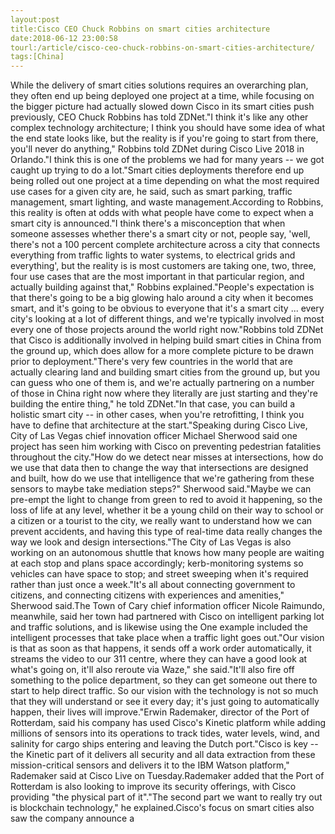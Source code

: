 ```yaml
---
layout:post
title:Cisco CEO Chuck Robbins on smart cities architecture
date:2018-06-12 23:00:58
tourl:/article/cisco-ceo-chuck-robbins-on-smart-cities-architecture/
tags:[China]
---
```

While the delivery of smart cities solutions requires an overarching plan, they often end up being deployed one project at a time, while focusing on the bigger picture had actually slowed down Cisco in its smart cities push previously, CEO Chuck Robbins has told ZDNet."I think it's like any other complex technology architecture; I think you should have some idea of what the end state looks like, but the reality is if you're going to start from there, you'll never do anything," Robbins told ZDNet during Cisco Live 2018 in Orlando."I think this is one of the problems we had for many years -- we got caught up trying to do a lot."Smart cities deployments therefore end up being rolled out one project at a time depending on what the most required use cases for a given city are, he said, such as smart parking, traffic management, smart lighting, and waste management.According to Robbins, this reality is often at odds with what people have come to expect when a smart city is announced."I think there's a misconception that when someone assesses whether there's a smart city or not, people say, 'well, there's not a 100 percent complete architecture across a city that connects everything from traffic lights to water systems, to electrical grids and everything', but the reality is is most customers are taking one, two, three, four use cases that are the most important in that particular region, and actually building against that," Robbins explained."People's expectation is that there's going to be a big glowing halo around a city when it becomes smart, and it's going to be obvious to everyone that it's a smart city ... every city's looking at a lot of different things, and we're typically involved in most every one of those projects around the world right now."Robbins told ZDNet that Cisco is additionally involved in helping build smart cities in China from the ground up, which does allow for a more complete picture to be drawn prior to deployment."There's very few countries in the world that are actually clearing land and building smart cities from the ground up, but you can guess who one of them is, and we're actually partnering on a number of those in China right now where they literally are just starting and they're building the entire thing," he told ZDNet."In that case, you can build a holistic smart city -- in other cases, when you're retrofitting, I think you have to define that architecture at the start."Speaking during Cisco Live, City of Las Vegas chief innovation officer Michael Sherwood said one project has seen him working with Cisco on preventing pedestrian fatalities throughout the city."How do we detect near misses at intersections, how do we use that data then to change the way that intersections are designed and built, how do we use that intelligence that we're gathering from these sensors to maybe take mediation steps?" Sherwood said."Maybe we can pre-empt the light to change from green to red to avoid it happening, so the loss of life at any level, whether it be a young child on their way to school or a citizen or a tourist to the city, we really want to understand how we can prevent accidents, and having this type of real-time data really changes the way we look and design intersections."The City of Las Vegas is also working on an autonomous shuttle that knows how many people are waiting at each stop and plans space accordingly; kerb-monitoring systems so vehicles can have space to stop; and street sweeping when it's required rather than just once a week."It's all about connecting government to citizens, and connecting citizens with experiences and amenities," Sherwood said.The Town of Cary chief information officer Nicole Raimundo, meanwhile, said her town had partnered with Cisco on intelligent parking lot and traffic solutions, and is likewise using the One example included the intelligent processes that take place when a traffic light goes out."Our vision is that as soon as that happens, it sends off a work order automatically, it streams the video to our 311 centre, where they can have a good look at what's going on, it'll also reroute via Waze," she said."It'll also fire off something to the police department, so they can get someone out there to start to help direct traffic. So our vision with the technology is not so much that they will understand or see it every day; it's just going to automatically happen, their lives will improve."Erwin Rademaker, director of the Port of Rotterdam, said his company has used Cisco's Kinetic platform while adding millions of sensors into its operations to track tides, water levels, wind, and salinity for cargo ships entering and leaving the Dutch port."Cisco is key -- the Kinetic part of it delivers all security and all data extraction from these mission-critical sensors and delivers it to the IBM Watson platform," Rademaker said at Cisco Live on Tuesday.Rademaker added that the Port of Rotterdam is also looking to improve its security offerings, with Cisco providing "the physical part of it"."The second part we want to really try out is blockchain technology," he explained.Cisco's focus on smart cities also saw the company announce a 
